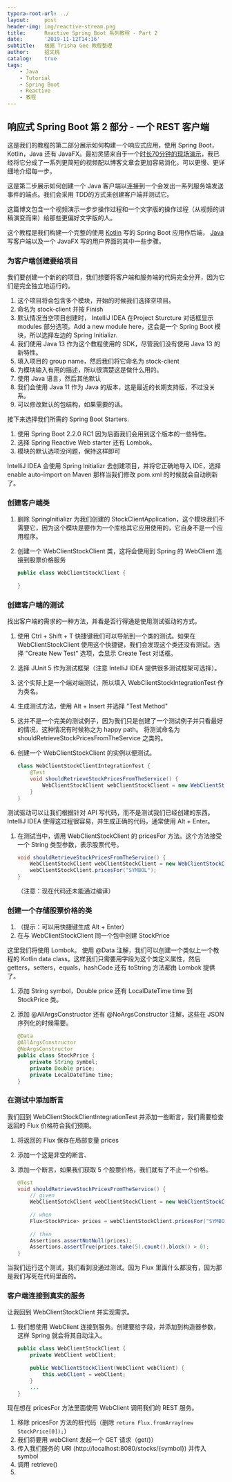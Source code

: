 ```yaml
---
typora-root-url: ../
layout:     post
header-img: img/reactive-stream.png
title:      Reactive Spring Boot 系列教程 - Part 2
date:       '2019-11-12T14:16'
subtitle:   根据 Trisha Gee 教程整理
author:     招文桃
catalog:    true
tags:
    - Java
    - Tutorial
    - Spring Boot
    - Reactive
    - 教程
---
```


## 响应式 Spring Boot 第 2 部分 - 一个 REST 客户端

这是我们的教程的第二部分展示如何构建一个响应式应用，使用 Spring Boot，Kotlin，Java 还有 JavaFX。最初灵感来自于一个[时长70分钟的现场演示](https://blog.jetbrains.com/idea/2019/10/fully-reactive-spring-kotlin-and-javafx-playing-together/)，我已经将它分成了一系列更简短的视频配以博客文章会更加容易消化，可以更慢、更详细地介绍每一步。

这是第二步展示如何创建一个 Java 客户端以连接到一个会发出一系列服务端发送事件的端点。我们会采用 TDD的方式来创建客户端并测试它。

这篇博文包含一个视频演示一步步操作过程和一个文字版的操作过程（从视频的讲稿演变而来）给那些更偏好文字版的人。

这个教程是我们构建一个完整的使用 [Kotlin](https://kotlinlang.org/) 写的 Spring Boot 应用作后端， [Java](https://jdk.java.net/13/) 写客户端以及一个  JavaFX 写的用户界面的其中一些步骤。

### 为客户端创建要给项目

我们要创建一个新的的项目，我们想要将客户端和服务端的代码完全分开，因为它们是完全独立地运行的。

1. 这个项目将会包含多个模块，开始的时候我们选择空项目。
2. 命名为 stock-client 并按 Finish
3. 默认情况当空项目创建时， IntelliJ IDEA 在Project Sturcture 对话框显示 modules 部分选项。Add a new module here，这会是一个 Spring Boot 模块，所以选择左边的 Spring Initializr.
4. 我们使用 Java 13 作为这个教程使用的 SDK，尽管我们没有使用 Java 13 的新特性。
5. 填入项目的 group name，然后我们将它命名为 stock-client
6. 为模块输入有用的描述，所以很清楚这是做什么用的。
7. 使用 Java 语言，然后其他默认
8. 我们会使用 Java 11 作为 Java 的版本，这是最近的长期支持版，不过没关系。
9. 可以修改默认的包结构，如果需要的话。

接下来选择我们所需的 Spring Boot Starters.

1. 使用 Spring Boot 2.2.0 RC1 因为后面我们会用到这个版本的一些特性。
2. 选择 Spring Reactive Web starter 还有 Lombok。
3. 模块的默认选项没问题，保持这样即可

IntelliJ IDEA 会使用 Spring Initializr 去创建项目，并将它正确地导入 IDE，选择 enable auto-import on Maven 那样当我们修改 pom.xml 的时候就会自动刷新了。

### 创建客户端类

1. 删除 SpringInitializr 为我们创建的 StockClientApplication，这个模块我们不需要它，因为这个模块是要作为一个库给其它应用使用的，它自身不是一个应用程序。

2. 创建一个 WebClientStockClient 类，这将会使用到 Spring 的 WebClient 连接到股票价格服务

   ```java
   public class WebClientStockClient {
       
   }
   ```

### 创建客户端的测试

找出客户端的需求的一种方法，并看是否行得通是使用测试驱动的方式。

1. 使用 Ctrl + Shift + T 快捷键我们可以导航到一个类的测试。如果在 WebClientStockClient 使用这个快捷键，我们会发现这个类还没有测试。选择 "Create New Test" 选项，会显示 Create Test 对话框。

2. 选择 JUnit 5 作为测试框架（注意 IntelliJ IDEA 提供很多测试框架可选择）。

3. 这个实际上是一个端对端测试，所以填入 WebClientStockIntegrationTest 作为类名。

4. 生成测试方法，使用 Alt + Insert 并选择 "Test Method"

5. 这并不是一个完美的测试例子，因为我们只是创建了一个测试例子并只看最好的情况，这种情况有时候称之为 happy path。 将测试命名为 shouldRetrieveStockPricesFromTheService 之类的。

6. 创建一个 WebClientStockClient 的实例以便测试。

   ```java
   class WebClientStockClientIntegrationTest {
       @Test
       void shouldRetrieveStockPricesFromTheService() {
           WebClientStockClient webClientStockClient = new WebClientStockClient();
       }
   }
   ```

测试驱动可以让我们根据针对 API 写代码，而不是测试我们已经创建的东西。IntelliJ IDEA 使得这过程很容易，并生成正确的代码，通常使用 Alt + Enter。

1. 在测试当中，调用 WebClientStockClient 的 pricesFor 方法。这个方法接受一个 String 类型参数，表示股票代号。

   ```java
   void shouldRetrieveStockPricesFromTheService() {
       WebClientStockClient webClientStockClient = new WebClientStockClient();
       webClientStockClient.pricesFor("SYMBOL");
   }
   ```

   （注意：现在代码还未能通过编译）

### 创建一个存储股票价格的类

1. （提示：可以用快捷键生成 Alt + Enter）
2. 在与 WebClientStockClient 同一个包中创建 StockPrice

这里我们将使用 Lombok。 使用 @Data 注解，我们可以创建一个类似上一个教程的 Kotlin data class。这样我们只需要用字段为这个类定义属性，然后 getters，setters，equals，hashCode 还有 toString 方法都由 Lombok 提供了。

1. 添加 String symbol，Double price 还有 LocalDateTime time 到 StockPrice 类。

2. 添加 @AllArgsConstructor 还有 @NoArgsConstructor 注解，这些在 JSON 序列化的时候需要。

   ```java
   @Data
   @AllArgsConstructor
   @NoArgsConstructor
   public class StockPrice {
       private String symbol;
       private Double price;
       private LocalDateTime time;
   }
   ```

### 在测试中添加断言

我们回到 WebClientStockClientIntegrationTest 并添加一些断言，我们需要检查返回的 Flux 价格符合我们预期。

1. 将返回的 Flux 保存在局部变量 prices

2. 添加一个这是非空的断言、

3. 添加一个断言，如果我们获取 5 个股票价格，我们就有了不止一个价格。

   ```java
   @Test
   void shouldRetrieveStockPricesFromTheService() {
       // given
       WebClientSotckClient webClientStockClient = new WebClientStockCLient(webClient);
       
       // when
       Flux<StockPrice> prices = webClientStockClient.pricesFor("SYMBOL");
       
       // then
       Assertions.assertNotNull(prices);
       Assertions.assertTrue(prices.take(5).count().block() > 0);
   }
   ```

当我们运行这个测试，我们看到没通过测试。因为 Flux 里面什么都没有，因为那是我们写死在代码里面的。



### 客户端连接到真实的服务

让我回到 WebClientStockClient 并实现需求。

1. 我们想使用 WebClient 连接到服务。创建要给字段，并添加到构造器参数，这样 Spring 就会将其自动注入。

   ```java
   public class WebClientStockClient {
       private WebClient webClient;
       
       public WebClientStockClient(WebClient webClient) {
           this.webClient = webClient;
       }
       ...
   }
   ```

现在想在 pricesFor 方法里面使用 WebClient 调用我们的 REST 服务。

1. 移除 pricesFor 方法的桩代码（删除 `return Flux.fromArray(new StockPrice[0]);`）
2. 我们将要用 webClient 发起一个 GET 请求（get()）
3. 传入我们服务的 URI (http://localhost:8080/stocks/{symbol}) 并传入 symbol
4. 调用 retrieve()
5. 



